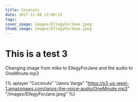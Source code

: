 ```yaml
---
title: Coconuts
date: 2017-11-08 13:09:13
tags:
cover_image: images/EllegyForJane.jpeg
thumb_image: images/EllegyForJane.jpeg
---
```


# This is a test 3

Changing image from mike to EllegyForJane and the audio to OneMinute.mp3

{% aplayer "Coconuts" "Janos Varga" "https://s3-us-west-1.amazonaws.com/janos-the-voice-audio/OneMinute.mp3" "/images/EllegyForJane.jpeg" %}
